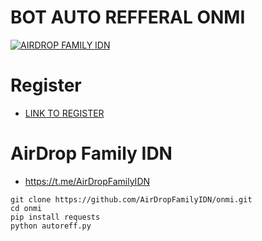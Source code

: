 # BOT AUTO REFFERAL ONMI

[![AIRDROP FAMILY IDN](https://img001.prntscr.com/file/img001/7xOCpBNhQZCp2rVRHzJLTQ.png)](https://github.com/AirDropFamilyIDN/onmi)

# Register
- [LINK TO REGISTER](https://onmi.io/?invite_code=Rmd_zBUhGWO4)

# AirDrop Family IDN
- https://t.me/AirDropFamilyIDN

```
git clone https://github.com/AirDropFamilyIDN/onmi.git
cd onmi
pip install requests
python autoreff.py

```
